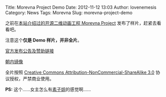 Title: Morevna Project Demo
Date: 2012-11-12 13:03
Author: lovenemesis
Category: News
Tags: Morevna
Slug: morevna-project-demo

之前在[本站介绍过的开源二维动画工程 Morevna
Project](http://linuxtoy.org/archives/morevna-project-open-sourc-anime-project.html)
发布了样片，赶紧去看看吧。

注意这个**仅是 Demo 样片，并非全片**。

[官方发布公告及赞助链接](http://morevnaproject.org/2012/11/10/the-demo-is-released/)

[朝内镜像](http://v.youku.com/v_show/id_XNDczNjM0OTUy.html)

全片按照 [Creative Commons Attribution-NonCommercial-ShareAlike
3.0](http://creativecommons.org/licenses/by-nc-sa/3.0/)
协议授权，严禁商业使用。

**PS:**
这个……女主怎么有[素子姐](http://zh.wikipedia.org/zh-cn/%E6%94%BB%E5%A3%B3%E6%9C%BA%E5%8A%A8%E9%98%9F)的感觉啊……
